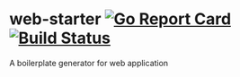 # web-starter [![Go Report Card](https://goreportcard.com/badge/github.com/cuttle-ai/web-starter)](https://goreportcard.com/report/github.com/cuttle-ai/web-starter) [![Build Status](https://ci.cuttle.ai/api/badges/cuttle-ai/web-starter/status.svg)](https://ci.cuttle.ai/cuttle-ai/web-starter)
A boilerplate generator for web application
